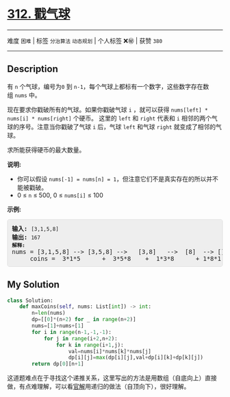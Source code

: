 # [312. 戳气球](https://leetcode-cn.com/problems/burst-balloons/)

---

难度 `困难` | 标签 `分治算法` `动态规划`  | 个人标签 ❌㊙️ | 获赞 `380`

---

## Description

<style>
section pre{
    background-color: #eee;
    border: 1px solid #ddd;
    padding:10px;
    border-radius: 5px;
}
</style>
<section>
<p>有 <code>n</code> 个气球，编号为<code>0</code> 到 <code>n-1</code>，每个气球上都标有一个数字，这些数字存在数组&nbsp;<code>nums</code>&nbsp;中。</p>
<p>现在要求你戳破所有的气球。如果你戳破气球 <code>i</code> ，就可以获得&nbsp;<code>nums[left] * nums[i] * nums[right]</code>&nbsp;个硬币。&nbsp;这里的&nbsp;<code>left</code>&nbsp;和&nbsp;<code>right</code>&nbsp;代表和&nbsp;<code>i</code>&nbsp;相邻的两个气球的序号。注意当你戳破了气球 <code>i</code> 后，气球&nbsp;<code>left</code>&nbsp;和气球&nbsp;<code>right</code>&nbsp;就变成了相邻的气球。</p>
<p>求所能获得硬币的最大数量。</p>
<p><strong>说明:</strong></p>
<ul>
	<li>你可以假设&nbsp;<code>nums[-1] = nums[n] = 1</code>，但注意它们不是真实存在的所以并不能被戳破。</li>
	<li>0 ≤ <code>n</code> ≤ 500, 0 ≤ <code>nums[i]</code> ≤ 100</li>
</ul>
<p><strong>示例:</strong></p>
<pre><strong>输入:</strong> <code>[3,1,5,8]</code>
<strong>输出:</strong> <code>167 
<strong>解释: </strong></code>nums = [3,1,5,8] --&gt; [3,5,8] --&gt;   [3,8]   --&gt;  [8]  --&gt; []
&nbsp;    coins =  3*1*5      +  3*5*8    +  1*3*8      + 1*8*1   = 167
</pre>
</section>

## My Solution

```python
class Solution:
    def maxCoins(self, nums: List[int]) -> int:
        n=len(nums)
        dp=[[0]*(n+2) for _ in range(n+2)]
        nums=[1]+nums+[1]
        for i in range(n-1,-1,-1):
            for j in range(i+2,n+2):
                for k in range(i+1,j):
                    val=nums[i]*nums[k]*nums[j]
                    dp[i][j]=max(dp[i][j],val+dp[i][k]+dp[k][j])
        return dp[0][n+1]
```

这道题难点在于寻找这个递推关系，这里写出的方法是用数组（自底向上）直接做，有点难理解，可以看[官解](https://leetcode-cn.com/problems/burst-balloons/solution/chuo-qi-qiu-by-leetcode-solution/)用递归的做法（自顶向下），很好理解。

